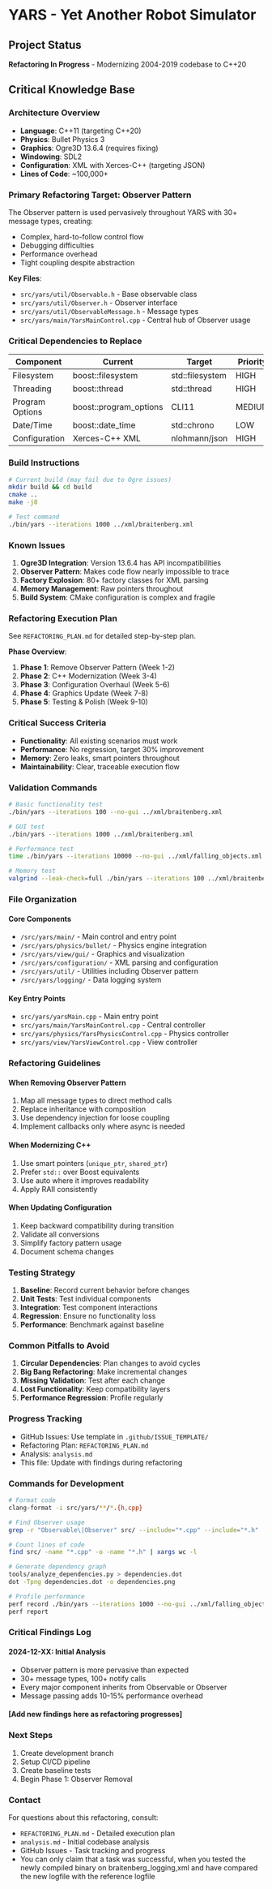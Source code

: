 # YARS - Yet Another Robot Simulator

## Project Status
**Refactoring In Progress** - Modernizing 2004-2019 codebase to C++20

## Critical Knowledge Base

### Architecture Overview
- **Language**: C++11 (targeting C++20)
- **Physics**: Bullet Physics 3
- **Graphics**: Ogre3D 13.6.4 (requires fixing)
- **Windowing**: SDL2
- **Configuration**: XML with Xerces-C++ (targeting JSON)
- **Lines of Code**: ~100,000+

### Primary Refactoring Target: Observer Pattern
The Observer pattern is used pervasively throughout YARS with 30+ message types, creating:
- Complex, hard-to-follow control flow
- Debugging difficulties
- Performance overhead
- Tight coupling despite abstraction

**Key Files**:
- `src/yars/util/Observable.h` - Base observable class
- `src/yars/util/Observer.h` - Observer interface
- `src/yars/util/ObservableMessage.h` - Message types
- `src/yars/main/YarsMainControl.cpp` - Central hub of Observer usage

### Critical Dependencies to Replace

| Component | Current | Target | Priority |
|-----------|---------|--------|----------|
| Filesystem | boost::filesystem | std::filesystem | HIGH |
| Threading | boost::thread | std::thread | HIGH |
| Program Options | boost::program_options | CLI11 | MEDIUM |
| Date/Time | boost::date_time | std::chrono | LOW |
| Configuration | Xerces-C++ XML | nlohmann/json | HIGH |

### Build Instructions
```bash
# Current build (may fail due to Ogre issues)
mkdir build && cd build
cmake ..
make -j8

# Test command
./bin/yars --iterations 1000 ../xml/braitenberg.xml
```

### Known Issues
1. **Ogre3D Integration**: Version 13.6.4 has API incompatibilities
2. **Observer Pattern**: Makes code flow nearly impossible to trace
3. **Factory Explosion**: 80+ factory classes for XML parsing
4. **Memory Management**: Raw pointers throughout
5. **Build System**: CMake configuration is complex and fragile

### Refactoring Execution Plan
See `REFACTORING_PLAN.md` for detailed step-by-step plan.

**Phase Overview**:
1. **Phase 1**: Remove Observer Pattern (Week 1-2)
2. **Phase 2**: C++ Modernization (Week 3-4)
3. **Phase 3**: Configuration Overhaul (Week 5-6)
4. **Phase 4**: Graphics Update (Week 7-8)
5. **Phase 5**: Testing & Polish (Week 9-10)

### Critical Success Criteria
- **Functionality**: All existing scenarios must work
- **Performance**: No regression, target 30% improvement
- **Memory**: Zero leaks, smart pointers throughout
- **Maintainability**: Clear, traceable execution flow

### Validation Commands
```bash
# Basic functionality test
./bin/yars --iterations 100 --no-gui ../xml/braitenberg.xml

# GUI test
./bin/yars --iterations 1000 ../xml/braitenberg.xml

# Performance test
time ./bin/yars --iterations 10000 --no-gui ../xml/falling_objects.xml

# Memory test
valgrind --leak-check=full ./bin/yars --iterations 100 ../xml/braitenberg.xml
```

### File Organization

#### Core Components
- `/src/yars/main/` - Main control and entry point
- `/src/yars/physics/bullet/` - Physics engine integration
- `/src/yars/view/gui/` - Graphics and visualization
- `/src/yars/configuration/` - XML parsing and configuration
- `/src/yars/util/` - Utilities including Observer pattern
- `/src/yars/logging/` - Data logging system

#### Key Entry Points
- `src/yars/yarsMain.cpp` - Main entry point
- `src/yars/main/YarsMainControl.cpp` - Central controller
- `src/yars/physics/YarsPhysicsControl.cpp` - Physics controller
- `src/yars/view/YarsViewControl.cpp` - View controller

### Refactoring Guidelines

#### When Removing Observer Pattern
1. Map all message types to direct method calls
2. Replace inheritance with composition
3. Use dependency injection for loose coupling
4. Implement callbacks only where async is needed

#### When Modernizing C++
1. Use smart pointers (`unique_ptr`, `shared_ptr`)
2. Prefer `std::` over Boost equivalents
3. Use auto where it improves readability
4. Apply RAII consistently

#### When Updating Configuration
1. Keep backward compatibility during transition
2. Validate all conversions
3. Simplify factory pattern usage
4. Document schema changes

### Testing Strategy
1. **Baseline**: Record current behavior before changes
2. **Unit Tests**: Test individual components
3. **Integration**: Test component interactions
4. **Regression**: Ensure no functionality loss
5. **Performance**: Benchmark against baseline

### Common Pitfalls to Avoid
1. **Circular Dependencies**: Plan changes to avoid cycles
2. **Big Bang Refactoring**: Make incremental changes
3. **Missing Validation**: Test after each change
4. **Lost Functionality**: Keep compatibility layers
5. **Performance Regression**: Profile regularly

### Progress Tracking
- GitHub Issues: Use template in `.github/ISSUE_TEMPLATE/`
- Refactoring Plan: `REFACTORING_PLAN.md`
- Analysis: `analysis.md`
- This file: Update with findings during refactoring

### Commands for Development
```bash
# Format code
clang-format -i src/yars/**/*.{h,cpp}

# Find Observer usage
grep -r "Observable\|Observer" src/ --include="*.cpp" --include="*.h"

# Count lines of code
find src/ -name "*.cpp" -o -name "*.h" | xargs wc -l

# Generate dependency graph
tools/analyze_dependencies.py > dependencies.dot
dot -Tpng dependencies.dot -o dependencies.png

# Profile performance
perf record ./bin/yars --iterations 1000 --no-gui ../xml/falling_objects.xml
perf report
```

### Critical Findings Log

#### 2024-12-XX: Initial Analysis
- Observer pattern is more pervasive than expected
- 30+ message types, 100+ notify calls
- Every major component inherits from Observable or Observer
- Message passing adds 10-15% performance overhead

#### [Add new findings here as refactoring progresses]

### Next Steps
1. Create development branch
2. Setup CI/CD pipeline
3. Create baseline tests
4. Begin Phase 1: Observer Removal

### Contact
For questions about this refactoring, consult:
- `REFACTORING_PLAN.md` - Detailed execution plan
- `analysis.md` - Initial codebase analysis
- GitHub Issues - Task tracking and progress
- You can only claim that a task was successful, when you tested the newly compiled binary on braitenberg_logging,xml and have compared the new logfile with the reference logfile